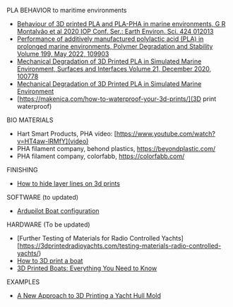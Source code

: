 PLA BEHAVIOR to maritime environments
 - [Behaviour of 3D printed PLA and PLA-PHA in marine environments, G R Montalvão et al 2020 IOP Conf. Ser.: Earth Environ. Sci. 424 012013](https://iopscience.iop.org/article/10.1088/1755-1315/424/1/012013) 
 - [Performance of additively manufactured polylactic acid (PLA) in prolonged marine environments, Polymer Degradation and Stability
Volume 199, May 2022, 109903](https://www.sciencedirect.com/science/article/abs/pii/S0141391022000891)
- [Mechanical Degradation of 3D Printed PLA in Simulated Marine Environment, Surfaces and Interfaces
Volume 21, December 2020, 100778](https://www.sciencedirect.com/science/article/abs/pii/S2468023020307707)
 - [Mechanical Degradation of 3D Printed PLA in Simulated Marine Environment](https://iopscience.iop.org/article/10.1088/1755-1315/424/1/012013)
 - [https://makenica.com/how-to-waterproof-your-3d-prints/](3D print waterproof)

BIO MATERIALS
- Hart Smart Products, PHA video: [https://www.youtube.com/watch?v=HT4aw-lRMfY](video)
 - PHA filament company, behond plastics, https://beyondplastic.com/
 - PHA filament company, colorfabb, https://colorfabb.com/

FINISHING
 - [How to hide layer lines on 3d prints](https://www.youtube.com/watch?v=xxdjFREJpKs)

SOFTWARE
(to updated)
 - [Ardupilot Boat configuration](https://ardupilot.org/rover/docs/boat-configuration.html)

HARDWARE
(To be updated)

 - [Further Testing of Materials for Radio Controlled Yachts][https://3dprintedradioyachts.com/testing-materials-radio-controlled-yachts/)
 - [How to 3D print a boat](https://arcticchallenge.co.uk/2022/03/13/how-to-3d-print-a-boat/)
 - [3D Printed Boats: Everything You Need to Know](https://www.nikkoindustries.com/blogs/news/3d-printed-boats-everything-you-need-to-know)

EXAMPLES
 - [A New Approach to 3D Printing a Yacht Hull Mold](https://blog.thermwood.com/en-us/a-new-approach-to-3d-printing-a-yacht-hull-mold)
